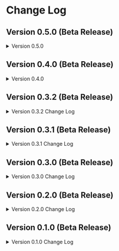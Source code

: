 # Change Log
## Version 0.5.0 (Beta Release)
<details>
    <summary>Version 0.5.0</summary>

### Newly Added

* Nothing new was added in the 0.5.0 release.

### Updates to existing Features

* Removed the `ILoggerService`, `IProcessService`, and the `ProcessService`, as I have deemed them to be beyond the scope of this package.

#### TypesUtil

* Updated the return typing for the `isNotObject` to be more accurate.
</details>

## Version 0.4.0 (Beta Release)
<details>
    <summary>Version 0.4.0</summary>

### Newly Added

#### NodeJS

* Added `NodeJS` namespace which includes a `ProcessEnv` interface and outlines some additional environment settings.

#### ExtendedError

* Added a new custom Error class, `ExtendedError`. This class extends the basic functionality of the `Error` class, 
  while adding additional functionality in the form of the `context` field.
  * The `ExtendedError#context` field is intended to contain additional context regarding the error, and is typed as 
    `T | undefined`.
* In addition to the `context` field, this class also makes use of the `Error#cause` field as well.
  * By default, if provided, sets `Error#cause` to the literal value that was passed, be it an Error or a string. If 
    the optional `options#wrapCause` field is passed to the constructor, a `string` cause will be wrapped in a 
    standard `Error` object and assigned to the `Error#cause` field.

#### ZnumDoesNotExist

* Added a new `ZnumDoesNotExist` custom Error class, which extends `ExtendedError`.
* This Error replaces the old named `EXnumDoesNotExist`.
* Like the Error that came before it, this is intended to be used when a `Znum` or `Znumable` value does not exist 
  in a `Znum` mapping.

#### ZnumMissingRequiredValue

* Added a new `ZnumMissingRequiredValue` custom Error class, which extends `ExtendedError`.
* This Error replaces the old named `EXnumDoesNotExist`.
* Like the Error that came before it, this is intended to be used when attempting to initialize a new `Znum` value, 
  but a required field is missing.
  * This is therefore an internal Error and not one that should be exposed during runtime, unless the creation of 
    `Znum` values is enabled during runtime.

#### ILoggerService

* Added a new interface, `ILoggerService`, which outlines the requirements to make a `LoggerService` instance.
  * Note: There is not currently a `LoggerService` included in this package.

#### IProcessService

* Added a new interface, `IProcessService`, which outlines the requirements to make a `ProcessService` instance.

#### ProcessService

* Added a new `ProcessService` instance which implements the `IProcessService` interface.
  * This replaces the old `ProcessUtil`. See the `ProcessUtil` Breaking Changes section for additional details. 
* This service is intended to abstract some of the basic stuff that one would use `process.*` for to do it in a more type safe way.

#### ExtendedErrorOptions

* Added a new interface, `ExtendedErrorOptions`, which outlines the object shape for the customization options that 
  can be provided to the `ExtendedError` constructor.

#### Maybe

* Added a new utility type, `Maybe`.
* This is a union of `T` and `undefined`.

#### ZnumMissingRequiredValueOptions

* Added a new interface, `ZnumMissingRequiredValueOptions`, which outlines the object shape for the 
  `ZnumMissingRequiredValue` constructor.

#### Znum

* Added a new custom class, `Znum`, which replaces the previously named `EXnum` class.
  * Functionally, these classes are nearly identical, with only minor differences between them.

### Updated to existing Features

#### NilError

* Updated the `NilError` class to now be an instance of `ExtendedError`, rather than just `Error`.

#### Environment

* The `Environment` class now extends `Znum`, rather than `EXnum`.
* See the `EXnum` Breaking Changes section for more details.

#### NumericalString

* The `NumericalString` type alias has been made more strict and no longer allows `number` values.
* See the `NumericalString` Breaking Changes section for more details.

#### TypesUtil

* Updated the `getType` function to account for the change of `EXnum` to `Znum`.
* Added two additional return options to the `getType` function, `Function`, if the input is a Function, and 
  `symbol`, if the input is a `Symbol`.
* Updated the return typing of the following functions:
  * `isArray`
  * `isNotArray`
  * `isBoolean`
  * `isDate`
  * `isError`
  * `isNull`
  * `isNumber`
  * `isNumericalString`
  * `isObject`
  * `isString`
  * `isUndefined`
  * `isNullOrUndefined`
* Updated the input typing of the following functions:
  * `isArray`
  * `isBoolean`
  * `isDate`
  * `isEmpty`
  * `isError`
  * `isNull`
  * `isNumber`
  * `isNumericalString`
  * `isObject`
  * `isString`
  * `isUndefined`
  * `isNullOrUndefined`
* Added a new `isFunction` function.
  * This function takes an `unknown` input and returns `true` if the provided input is a function, otherwise `false`.
  * This function has the following signature:
    * `isFunction(arg: unknown): boolean;`
* Added a new `isNotFunction` function.
  * This function takes an `unknown` input and returns `true` if the provided input is <b><em>not</em></b> a 
    function, otherwise `false`.
  * This function has the following signature:
    * `isNotFunction(arg: unknown): boolean;`
* Updated the `isNumericalString` function to account for the changes to the `NumericalString` type alias.
  * Now, `isNumericalString` will only return `true` if the provided value is `${number}`. A value of `number` will 
    result in a return value of `false`.
  * See the `TypesUtil` Breaking Changes section for more details.
* Added a new `isSymbol` function.
  * This function takes an `unknown` input and returns `true` if the provided input is a symbol, otherwise `false`.
  * This function has the following signature:
    * `isSymbol(arg: unknown): boolean;`
* Added a new `isNotSymbol` function.
  * This function takes an `unknown` input and returns `true` if the provided input is <b><em>not</em></b> a symbol, 
    otherwise `false`.
* Added a new `isZnum` function.
  * This function takes the place of the old `isEXnum` function. Its functionality is identical.
  * See the `TypesUtil` Breaking Changes section for more details.
* Added a new `isNotZnum` function.
  * This function takes the place of the old `isNotEXnum` function. Its functionality is identical.
  * See the `TypesUtil` Breaking Changes section for more details.

### Breaking Changes

#### NumericalString

* The `NumericalString` type alias has had its definition made more strict. Previously it would allow raw `number` 
  values in addition to `${number}` values. This however made developing a lot more difficult as TypeScript treated 
  `NumericalStrings` as neither a `string` or `number` until the value was further type checked, and went against 
  the initial purpose of the type.
* Now, instead of being a union between `${number}` and `number`, `NumericalString` is simple just a type alias for 
  `${number}`.

#### EXnumable

* The `EXnumable` type alias has been renamed to `Znumable`, bringing it in line with the `EXnum` to `Znum` change.
  * All references to `EXnumable` should have been updated to `Znumable`.

#### EXnum

* The `EXnum` class has been renamed to `Znum`.
  * All references to `EXnum` should have been updated to `Znum`.
* Functionality wise, this class remains the same.

#### ProcessUtil

* The `ProcessUtil` sub package has been removed in favor of the `ProcessService`.
  * All the functionality that was included in the `ProcessUtil` should have been captured in the new service instance.

#### TypesUtil

* The `isEXnum` and `isNotEXnum` functions have been removed in favor of functions that match the naming convention 
  of the new `Znum` class.
  * The new `isZnum` and `isNotZnum` functions should be used instead.
* The `isNumericalString` and `isNotNumericalString` methods have had their acceptance criteria made more strict.
  * See the `NumericalString` Breaking Changes section for more details.

</details>

## Version 0.3.2 (Beta Release)
<details>
    <summary>Version 0.3.2 Change Log</summary>

### Newly Added

#### EmptyArray

* Added the new `EmptyArray` utility type. This type is used to type arrays that are empty.

#### EmptyObject

* Added the new `EmptyObject` utility type. This type is used to type objects that are empty.

#### EmptyString

* Added the new `EmptyString` utility type. This type is used to type strings that are empty.

#### StringOfLength

* Added the new `StringOfLength` utility type. This type is used to get the length of a string as a type.
* Referenced from https://github.com/doox911-opensource/typescript/blob/main/type-challenges/medium/Length_of_String.md

### Updates to existing Features

#### ArrayUtil

* Updated the return typing for the `isEmptyArray` function. It now indicates if the passed value is an `EmptyArray` 
  or not.
* Renamed the `isNotEmptyArray` function to `isNonEmptyArray`, bringing it in line with the other functions of this 
  type.

#### ObjectUtil

* Updated the return typing for the `isEmptyObject` function. It now indicates if the passed value is an 
  `EmptyObject` or not.
* Renamed the `isNotEmptyObject` function to `isNonEmptyObject`, bringing it line with the other functions of this type.
* Updated the return typing for the `isNotEmptyObject` function. In addition to indicating the passed value is an 
  object, it will also indicate that the value is of type `T`, if the object passes validation.

#### StringUtil

* Updated the return typing for the `isEmptyString` function. It now indicates if the passed value is an 
  `EmptyString` or not.
* Renamed the `isSetString` function to `isNonEmptyString`, bringing it in line with the other functions of this type.

#### TypesUtil

* Updated the `isArray` and `isNotArray` functions to indicate the value is possibly of type `Array<T>`, rather than 
  `Array<any>`.
* Updated the `isEmpty` function to use the new names for the empty checker functions, noted above.
* Updated the return typing for the `isEmpty` function to now use the new `EmptyArray`, `EmptyObject`, or 
  `EmptyString` types.
* Updated the return typing for the `isNotEmpty` function, as it was previously typed incorrectly.

### Breaking Changes

* The `ArrayUtil.isNotEmptyArray` function has been renamed to `ArrayUtil.isNonEmptyArray`.
* The `ObjectUtil.isNotEmptyObject` function has been renamed to `ObjectUtil.isNonEmptyObject`.
* The `StringUtil.isSetString` function has been renamed to `StringUtil.isNonEmptyString`.

</details>

## Version 0.3.1 (Beta Release)
<details>
    <summary>Version 0.3.1 Change Log</summary>

### Newly Added

#### NumericalString

* Added the `NumericalString` type alias for variables that are both a number, and a string that is a number.

### Updates to existing Features

#### TypesUtil

* Added the `isNumericalString` function. This checks to see if the provided value is a `NumericalString` or not.
* Added the `isNotNumericalString` function. This check is the inverse of the `isNumericalString` function.
* Updated the `getType` function to now return `NumericalString`.
  * As a number should be treated as a number, rather than a NumericalString, `getType(1)` will return `number`, 
    while `getType("1")` will return `NumericalString`. The logic for strings is otherwise unchanged.
* Updated the `getType` function to return the passed value should a value of `unknown` ever be returned.

#### Booleanable

* Added the `Booleanable` type to the package's main export.

#### Falseable

* Added the `Falseable` type to the package's main export.

#### Trueable

* Added the `Trueable` type to the package's main export.

### Breaking Changes

* There are no breaking changes when upgrading from version 0.3.0 to 0.3.1

</details>

## Version 0.3.0 (Beta Release)
<details>
    <summary>Version 0.3.0 Change Log</summary>

### Newly Added

* Nothing new was added the Version 0.3.0 release.

### Updates to existing Features

#### NestedKeyOf

* Updated the type definition for the NestedKeyOf type. This new definition should make it so that IDEs not complain about infinite possibilities for values and need to be ignored.

### Breaking Changes

* While not necessarily a breaking change, the `json5` module was updated from version `2.2.1` to version `2.2.3`.
</details>

## Version 0.2.0 (Beta Release)
<details>
    <summary>Version 0.2.0 Change Log</summary>

### Newly Added

#### EXnum

* Added the EXNum class. This class replaces the old `AbstractEntity`. While there are some functional differences, it is intended to be a more friendly to work with replacement.

#### EXnumDoesNotExist

* Added the `EXNumDoesNotExist` Error. This error is intended to be thrown when attempting to look up an EXnum value from an EXnum class and the value does not exist.
* This Error is intended to be thrown during testing, as EXnums should not be designed to be created during runtime.

#### EXnumMissingRequiredValue

* Added the `EXnumMissingRequiredValue` Error. This error is intended to be thrown when attempting to create an EXnum that is missing a required field.
* This Error is intended to be thrown during testing, as EXnums should not be designed to be created during runtime.

#### Booleanable

* Added the utility type Booleanable. This type is intended to indicate that a value can be converted to a Boolean.

#### Falseable

* Added the utility type Falseable. This type is intended to indicate that a value is synonymous with the `false` boolean value.

#### Trueable

* Added the utility type Trueable. This type is intended to indicate that a value is synonymous with the `true` boolean value.

#### BooleanUtil

* Added the boolean utility sub package. This package contains a number of functions relating to booleans.
* This package contains the following constants:
  * `TRUE`
  * `FALSE`
* This package contains the following functions:
  * `convertToBoolean` - This function is intended to take a value and convert it into a boolean value.
    * This function has the following signature:
      * `convertToBoolean(arg: any, defaultValue: boolean = null): Nullable<boolean>;`
  * `isBooleanable` - This function indicates if a provided value can be converted into a boolean.
    * This function has the following signature:
      * `isBooleanable<T>(arg: T): boolean;`
  * `isFalse` - This function indicates if a provided value would convert to a `false` boolean value.
    * This function has the following signature:
      * `isFalse<T>(arg: T): boolean;`
  * `isTrue` - This function indicates if a provided value would convert to a `true` boolean value.
    * This function has the following signature:
      * `isTrue<T>(arg: T): boolean;`

### Updates to Existing Features

#### NilError

* This resource was moved as part of the restructuring from 0.1.0 to 0.2.0.
  * This resource may now be imported using the following options:
    * `import { NilError } from "@allusivebox/core";`
    * `import { NilError } from "@allusivebox/core/dist/.src";`
    * `import { NilError } from "@allusivebox/core/dist/.src/errors";`
    * `import { NilError } from "@allusivebox/core/dist/.src/errors/NilError";`
    * `import NilError from "@allusivebox/core/dist/.src/errors/NilError/nil.error";`

#### Environment

* Refactored the `Environment` class to extend the `EXnum` class, now that the `AbstractEntity` no longer exists.
* This resource was moved as part of the restructuring from 0.1.0 to 0.2.0.
  * This resource may now be imported using the following options:
    * `import { Environment } from "@allusivebox/core";`
    * `import { Environment } from "@allusivebox/core/dist/.src";`
    * `import { Environment } from "@allusivebox/core/dist/.src/exnums";`
    * `import { Environment } from "@allusivebox/core/dist/.src/exnums/Environment";`
    * `import Environment from "@allusivebox/core/dist/.src/exnums/Environment/environment";`

#### NestedArray

* Updated the documentation for the `NestedArray` utility type.

#### NestedKeyOf

* Updated the documentation for the `NestedKeyOf` utility type.
* Tagged this type as beta, due to the issues with TypeScript resolving infinitely.

#### Nilable

* Updated the documentation for the `Nilable` utility type.

#### Nullable

* Updated the documentation for the `Nullable` utility type.

#### ArrayUtil

* Added the `chunk` function. This function is intended to take a single array and break it into nested arrays.
  * This function has the following signatures:
    * `chunk<T>(items: Array<T>): NestedArray<T>;`
    * `chunk<T>(items: Array<T>, chunkSize: number): NestedArray<T>;`
* Added the `combine` function. This function is intended to combine two arrays into a single array.
  * This function has the following signature:
    * `combine<T, U>(array1: Array<T>, array2: Array<U>): Array<T | U>;`
* Added the `convertToString` function. This function takes an array and converts it to a string.
  * This function has the following signatures:
    * `convertToString<T>(items: Array<T>): string;`
    * `convertToString<T>(items: Array<T>, joinOn: string): string;`
* Added the `flatten` function. This function takes a nested array and converts it into a single array.

#### NumberUtil

* Changed the wording to a lot of the errors thrown by the NumberUtil functions.
* Added the `roundToTwo` function. This function takes a number and rounds to the nearest two decimal places.
  * This function has the following signature:
    * `roundToTwo(num: number): number;`

#### ObjectUtil

* Updated the documentation for a number of functions.

#### ProcessUtil

* Updated the documentation for a number of functions.
* Removed extra overloads for the `setEnvironment` function.
  * This function now has the following signature:
    * `setEnvironment(arg: Environment, string): void;`

#### StringUtil

* Updated the documentation for a number of functions.
* Changed the wording to a lot of errors thrown by the StringUtil functions.
* Added the `capitalize` function. This function takes a string and capitalizes the first letter, leaving the rest of the string as is.
  * This function has the following signature:
    * `capitalize(str: string): string;`
* Added the `singleQuotes` function. This function takes a string and wraps it in single quotes.
  * This function has the following signature:
    * `singleQuotes(arg: string): string;`

#### TimeUtil

* Added some missing versioning tags in the TimeUtil.
* Changed the wording to a lot of errors thrown by the TimeUtil functions.
* Added the `sleep` function. This function forces the application to delay further processing for a specified amount of time.
  * This function has the following signatures:
    * `sleep(): Promise<void>;`
    * `sleep(ms: number): Promise<void>;`

#### TypesUtil

* Updated the documentation for a number of functions.

### Breaking Changes

* A number of features were dropped between the 0.1.0 beta and the 0.2.0 beta, additionally, the overall file structure for the project was changed. To see what project content was impacted by the file restructure, check the [Updates to existing features](#Updates-to-Existing-Features) section for full details.
* A number of previous features were removed.
  * `AbstractEntity`
  * `OneToNine`
  * `ZeroToNine`
  * `Year`
  * `Month`
  * `Day`
  * `DateString`
  * `YearMonthDateString`
  * `NumericalString`
  * `DateUtil`

#### NumberUtil

* The `convertToTwoCharacterNumericalString` function was renamed to `convertToTwoCharacterString`. Additionally, this method now only takes a single parameter, and it will always error when given a negative number, or a number that is greater than 99.
* The `convertToTwoCharacterString` now returns a `string`, rather than a `NumericalString`.

#### TypesUtil

* Removed all references to `AbstractEntity`, `DateString`, and `YearMonthDateString`. 
</details>

## Version 0.1.0 (Beta Release)
<details>
    <summary>Version 0.1.0 Change Log</summary>

### Newly Added 

#### Errors

##### NilError

* Added the `NilError`. Intended to be thrown in instances where a value is not supposed to be null or undefined, but is null or undefined.
* This class has the following constructor signatures:
    * `new NilError();`
    * `new NilError(causedBy: string);`
* If provided, the optional `causedBy` parameter sets a field indicating what caused the error. This is additional information, alongside the Error's stack.

#### Models

##### AbstractEntity

* Added the `AbstractEntity` model. Intended to be used as a base for any custom entities that do things? Not really sure what all I'll do with this, but I wanted it, so it's here.
* This class has the following constructor signature:
    * `new AbstractEntity(code: string, text: string, type: string);`
    * **Note**: This class' constructor is **protected**, it cannot be called as is without first being extended.
* This class has the following static variables:
    * `SUPPORTED_TYPES: Array<AbstractEntity>;`
* This class has the following static methods:
    * `getType(): string;`
    * `isSupported(): boolean;`
    * `toString(): string`
* This class has the following instance based methods:
    * `isStrictEqual(entity: AbstractEntity): boolean;`
    * `isEqual(entity: AbstractEntity): boolean;`
    * `toString(): string;`

##### Environment

* Added the `Environment` model. This class extends the `AbstractEntity` model. It is intended to be a class based instance for the actual node process options that I intended to use / support, plus an unknown option.
* This class has the following constructor signature:
    * `new Environment(code: string, text: string);`
    * **Note**: This class' constructor is **private**, it cannot be called, even if extended.
* This class has the following static variables:
    * `DEVELOPMENT: Environment;`
    * `PRODUCTION: Environment;`
    * `TEST: Environment;`
    * `UNKNOWN: Environment;`
    * `SUPPORTED_TYPES: Array<Environment>;`
* This class has the following static methods:
    * `getEnvironment(environmentCode: string): Environment;`
* This class has the following instance based methods:
    * `isDev(): boolean;`
    * `isProd(): boolean;`
    * `isTest(): boolean;`
    * `isUnknown(): boolean;`

#### Types

##### DateString, YearMonthDateString, Day, Month, Year, ZeroToNine, and OneToNine

* The `DateString` type is a utility type for strings formatted as YYYY-MM-DD strings. Due to TypeScript limitations, this is limited to between the years 1900 - 2099, but hey, that's a long time, yeah?
* The `YearMonthDateString` type is a utility type for strings formatted as YYYY-MM. Again, due to TypeScript limitations, this is limited to between the years 1900 - 2099.
* The `Day` type is a utility type representing strings between 01 - 31, as you would see in for calendar day.
* The `Month` type is a utility type representing strings between 01 - 12, as you would see in for calendar month.
* The `Year` type is a utility type representing strings between 1900 - 2099.
* The `ZeroToNine` type is a utility type representing the numbers 0 - 9 as strings.
* The `OneToNine` type is a utility type representing the numbers 1 - 9 as strings.

##### NestedArray

* The `NestedArray` type is a utility type indicating a variable is an array containing another array(s).

##### NestedKeyOf

* The `NestedKeyOf` type is a utility type that is used to indicate nested objects.

##### Nilable

* The `Nilable` type is a utility type indicating that a variable can either be the specified value, `null`, *or*, `undefined`.

##### Nullable

* The `Nullable` type is a utility type indicating that a variable can be either the specified value *or* `null`, but not `undefined`.

##### NumericalString

* The `NumericalString` type is a utility type that represents a number *or* a string, and is used in instances where the value can be either or.

#### Utilities

##### ArrayUtil

* Added the `ArrayUtil` namespace, which has a bunch of utility functions related to JavaScript Arrays.
* Added the `isEmptyArray` function.
    * This function has the following signature:
        * `isEmptyArray<T>(arg: Array<T>): boolean;`
* Added the `isNotEmptyArray` function.
    * This function has the following signature:
        * `isNotEmptyArray<T>(arg: Array<T>): boolean;`

##### DateUtil

* Added the `DateUtil` namespace, which has a bunch of utility functions related to JavaScript dates (which everyone loves).
* Added the `calculateDaysApart` function.
    * This function has the following signatures:
        * `calculateDaysApart(date: Date): number;`
        * `calculateDaysApart(firstDate: Date, secondDate: Date): number;`
* Added the `convertToDateString` function.
    * This function has the following signatures:
        * `convertToDateString(date: Date): DateString;`
        * `convertToDatekString(dateAsString: string): DateString;`
* Added the `convertToYearAndMonthDateString` function.
    * This function has the following signatures:
        * `convertToYearAndMonthDateString(date: Date): YearMonthDateString;`
        * `convertToYearAndMonthDateString(dateAsString: string): YearMonthDateString;`
* Added the `getMonthOffset` function.
    * This function has the following signature:
        * `getMonthOffset(date: Date): number;`

##### NumberUtil

* Added the `NumberUtil` namespace, which has a bunch of utility functions for JavaScript numbers.
* Added the following constants:
    * `ZERO: number = 0;`
    * `ONE: number = 1;`
    * `TEN: number = 10;`
    * `ONE_HUNDRED: number = 100;`
    * `ONE_THOUSAND: number = 1000;`
    * `TEN_THOUSAND: number = 10000;`
* Added the `convertToTwoCharacterNumericalString` function.
    * This function has the following signatures:
        * `convertToTwoCharacterNumericalString(num: number): NumericalString;`
        * `convertToTwoCharacterNumericalString(num: number, options: FormatAsTwoCharacterOptions): NumericalString;`
* Added the `roundToNth` function.
    * This function has the following signature:
        * `roundToNth(num: number, decimalPlaces: number): number;`

##### ObjectUtil

* Added the `ObjectUtil` namespace, which has a bunch of utility functions for JavaScript objects.
* Added the `getProperty` function.
    * This function has the following signature:
        * `getProperty<TObject extends object>(object: TObject, path: NestedKeyOf<TObject>): Nullable<TObject<keyof TObject]>;`
* Added the `isEmptyObject` function.
    * This function has the following signature:
        * `isEmptyObject(arg: object): boolean;`
* Added the `isNotEmptyObject` function.
    * This function has the following signature:
        * `isNotEmptyObject(arg: object): boolean;`

##### ProcessUtil

* Added the `ProcessUtil` namespace, which has a bunch of utility functions relating to the node process variable.
* Added the `getEnvironment` function.
    * This function has the following signature:
        * `getEnvironment(): Environment;`
* Added the `setEnvironment` function.
    * This function has the following signatures:
        * `setEnvironment(environment: Environment): void;`
        * `setEnvironment(environmentString: string): void;`

##### StringUtil

* Added the `StringUtil` namespace, which has a bunch of utility functions relating to JavaScript strings.
* Added the `doubleQuotes` function.
    * This function has the following signature:
        * `doubleQuotes(arg: string): string;`
* Added the `isEmptyString` function.
    * This function has the following signature:
        * `isEmptyString(arg: string): boolean;`
* Added the `isSetString` function.
    * This function has the following signature:
        * `isSetString(arg: string): boolean;`

##### TimeUtil

* Added the `TimeUtil` namespace, which has a utility functions related to time.
* Added the Millisecond interface.
    * This interface has the following methods associated with it:
        * `inSeconds(seconds?: number): number;`
        * `toSeconds(milliseconds?: number): number;`
        * `inMinutes(minutes?: number): number;`
        * `toMinutes(milliseconds?: number): number;`
        * `inHours(hours?: number): number;`
        * `toHours(milliseconds?: number): number;`
        * `inDays(days?: number): number;`
        * `toDays(milliseconds?: number): number;`
        * `inWeeks(weeks?: number): number;`
        * `toWeeks(milliseconds?: number): number;`
        * `inMonths(months?: number): number;`
        * `toMonths(milliseconds?: number): number;`
        * `inYears(years?: number): number;`
        * `toYears(milliseconds?: number): number;`
* Added the Milliseconds constant, which extends the Millisecond interface.

##### TypesUtil

* Added the `TypesUtil` namespace, which has a lot of type guarding and general typing related functions in it.
* Added the `getType` function.
    * This function has the following signature:
        * `getType(arg: unknown): string;`
* Added the `isArray` function.
    * This function has the following signature:
        * `isArray<T>(arg: T): boolean;`
* Added the `isNotArray` function.
    * This function has the following signature:
        * `isNotArray<T>(arg: T): boolean;`
* Added the `isAbstractEntity` function.
    * This function has the following signature:
        * `isAbstractEntity<T>(arg: T): boolean;`
* Added the `isNotAbstractEntity` function.
    * This function has the following signature:
        * `isNotAbstractEntity<T>(arg: T): boolean;`
* Added the `isBoolean` function.
    * This function has the following signature:
        * `isBoolean<T>(arg: T): boolean;`
* Added the `isNotBoolean` function.
    * This function has the following signature:
        * `isNotBoolean<T>(arg: T): boolean;`
* Added the `isDate` function.
    * This function has the following signature:
        * `isDate<T>(arg: T): boolean;`
* Added the `isNotDate` function.
    * This function has the following signature:
        * `isNotDate<T>(arg: T): boolean;`
* Added the `isDateString` function.
    * This function has the following signature:
        * `isDateString<T>(arg: T): boolean;`
* Added the `isNotDateString` function.
    * This function has the following signature:
        * `isNotDateString<T>(arg: T): boolean;`
* Added the `isEmpty` function.
    * This function has the following signature:
        * `isEmpty<T>(arg: T): boolean;`
* Added the `isNotEmpty` function.
    * This function has the following signature:
        * `isNotEmpty<T>(arg: T): boolean;`
* Added the `isError` function.
    * This function has the following signature:
        * `isError<T>(arg: T): boolean;`
* Added the `isNotError` function.
    * This function has the following signature:
        * `isNotError<T>(arg: T): boolean;`
* Added the `isNull` function.
    * This function has the following signature:
        * `isNull<T>(arg: T): boolean;`
* Added the `isNotNull` function.
    * This function has the following signature:
        * `isNotNull<T>(arg: T): boolean;`
* Added the `isNumber` function.
    * This function has the following signature:
        * `isNumber<T>(arg: T): boolean;`
* Added the `isNotNumber` function.
    * This function has the following signature:
        * `isNotNumber<T>(arg: T): boolean;`
* Added the `isObject` function.
    * This function has the following signature:
        * `isObject<T>(arg: T): boolean;`
* Added the `isNotObject` function.
    * This function has the following signature:
        * `isNotObject<T>(arg: T): boolean;`
* Added the `isString` function.
    * This function has the following signature:
        * `isString<T>(arg: T): boolean;`
* Added the `isNotString` function.
    * This function has the following signature:
        * `isNotString<T>(arg: T): boolean;`
* Added the `isUndefined` function.
    * This function has the following signature:
        * `isUndefined<T>(arg: T): boolean;`
* Added the `isNotUndefined` function.
    * This function has the following signature:
        * `isNotUndefined<T>(arg: T): boolean;`
* Added the `isNullOrUndefined` function.
    * This function has the following signature:
        * `isNullOrUndefined<T>(arg: T): boolean;`
* Added the `isNotNullOrUndefined` function.
    * This function has the following signature:
        * `isNotNullOrUndefined<T>(arg: T): boolean;`
</details>
